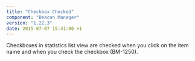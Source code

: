```yaml
---
title: "Checkbox Checked"
component: "Beacon Manager"
version: "1.22.3"
date: 2015-07-07 15:41:00 +1
---
```

Checkboxes in statistics list view are checked when you click on the item name and when you check the checkbox (BM-1250).